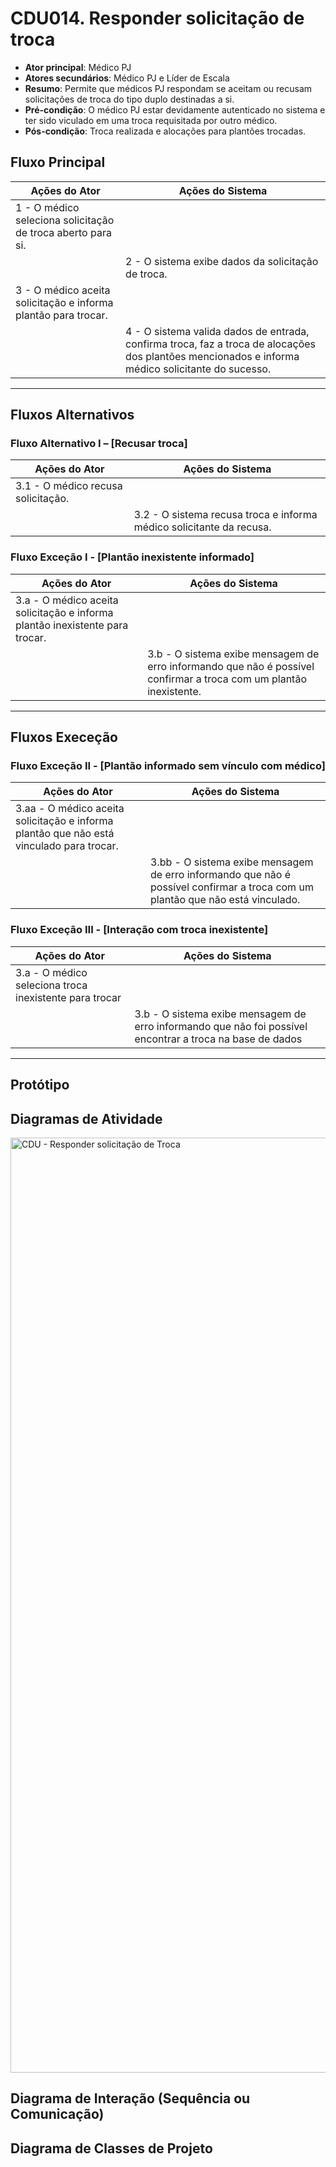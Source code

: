 # CDU014. Responder solicitação de troca

* **Ator principal**: Médico PJ
* **Atores secundários**: Médico PJ e Líder de Escala
* **Resumo**: Permite que médicos PJ respondam se aceitam ou recusam solicitações de troca do tipo duplo destinadas a si.
* **Pré-condição**: O médico PJ estar devidamente autenticado no sistema e ter sido viculado em uma troca requisitada por outro médico.
* **Pós-condição**: Troca realizada e alocações para plantões trocadas.

## Fluxo Principal

| Ações do Ator                                                 | Ações do Sistema                                                                                                                                 |
|---------------------------------------------------------------|--------------------------------------------------------------------------------------------------------------------------------------------------|
| 1 - O médico seleciona solicitação de troca aberto para si.    |                                                                                                                                                  |
|                                                               | 2 - O sistema exibe dados da solicitação de troca.                                                                                                |
| 3 - O médico aceita solicitação e informa plantão para trocar. |                                                                                                                                                  |
|                                                               | 4 - O sistema valida dados de entrada, confirma troca, faz a troca de alocações dos plantões mencionados e informa médico solicitante do sucesso. |

---

## Fluxos Alternativos

### Fluxo Alternativo I – [Recusar troca]
| Ações do Ator                     | Ações do Sistema                                                    |
|-----------------------------------|---------------------------------------------------------------------|
| 3.1 - O médico recusa solicitação. |                                                                     |
|                                   | 3.2 - O sistema recusa troca e informa médico solicitante da recusa. |

### Fluxo Exceção I - [Plantão inexistente informado]
| Ações do Ator                                                               | Ações do Sistema                                                                                                  |
|-----------------------------------------------------------------------------|-------------------------------------------------------------------------------------------------------------------|
| 3.a - O médico aceita solicitação e informa plantão inexistente para trocar. |                                                                                                                   |
|                                                                             | 3.b - O sistema exibe mensagem de erro informando que não é possível confirmar a troca com um plantão inexistente. |

---

## Fluxos Execeção

### Fluxo Exceção II - [Plantão informado sem vínculo com médico]
| Ações do Ator                                                                           | Ações do Sistema                                                                                                              |
|-----------------------------------------------------------------------------------------|-------------------------------------------------------------------------------------------------------------------------------|
| 3.aa - O médico aceita solicitação e informa plantão que não está vinculado para trocar. |                                                                                                                               |
|                                                                                         | 3.bb - O sistema exibe mensagem de erro informando que não é possível confirmar a troca com um plantão que não está vinculado. |

### Fluxo Exceção III - [Interação com troca inexistente]
| Ações do Ator                                         | Ações do Sistema                                                                                         |
|-------------------------------------------------------|----------------------------------------------------------------------------------------------------------|
| 3.a - O médico seleciona troca inexistente para trocar |                                                                                                          |
|                                                       | 3.b - O sistema exibe mensagem de erro informando que não foi possível encontrar a troca na base de dados |

---

## Protótipo

## Diagramas de Atividade
<img width="2489" height="1496" alt="CDU - Responder solicitação de Troca" src="https://github.com/user-attachments/assets/9a0a476c-8d8c-49ff-8274-e748ec5d582e" />

## Diagrama de Interação (Sequência ou Comunicação)

## Diagrama de Classes de Projeto
